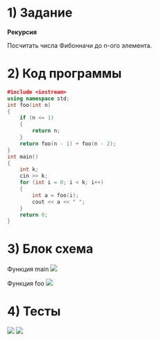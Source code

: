 # 1) Задание
**Рекурсия** 

Посчитать числа Фибонначи до n-ого элемента.

# 2) Код программы

```cpp
﻿#include <iostream>
using namespace std;
int foo(int n)
{
    if (n <= 1)
    {
        return n;
    }
    return foo(n - 1) + foo(n - 2);
}
int main()
{
    int k;
    cin >> k;
    for (int i = 0; i < k; i++)
    {
        int a = foo(i);
        cout << a << " ";
    }
    return 0;
}
```

# 3) Блок схема
Функция main
<image src ="FIBmain.drawio.png">

Функция foo
<image src ="FIBfoo.drawio.png">

  
# 4) Тесты
<image src ="test1_fib.png">

<image src ="test2_fib.png">
